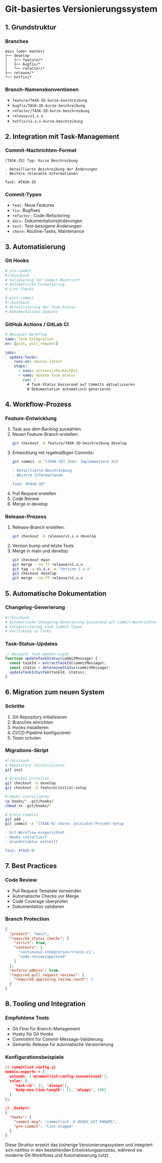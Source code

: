 # Git-basiertes Versionierungssystem

## 1. Grundstruktur

### Branches
```
main (oder master)
├── develop
│   ├── feature/*
│   ├── bugfix/*
│   └── refactor/*
├── release/*
└── hotfix/*
```

### Branch-Namenskonventionen
- `feature/TASK-ID-kurze-beschreibung`
- `bugfix/TASK-ID-kurze-beschreibung`
- `refactor/TASK-ID-kurze-beschreibung`
- `release/v1.x.x`
- `hotfix/v1.x.x-kurze-beschreibung`

## 2. Integration mit Task-Management

### Commit-Nachrichten-Format
```
[TASK-ID] Typ: Kurze Beschreibung

- Detaillierte Beschreibung der Änderungen
- Weitere relevante Informationen

Task: #TASK-ID
```

### Commit-Typen
- `feat:` Neue Features
- `fix:` Bugfixes
- `refactor:` Code-Refactoring
- `docs:` Dokumentationsänderungen
- `test:` Test-bezogene Änderungen
- `chore:` Routine-Tasks, Maintenance

## 3. Automatisierung

### Git Hooks
```bash
# pre-commit
#!/bin/bash
# Validierung der Commit-Nachricht
# Automatische Formatierung
# Lint-Checks

# post-commit
#!/bin/bash
# Aktualisierung der Task-Status
# Dokumentations-Updates
```

### GitHub Actions / GitLab CI
```yaml
# Beispiel-Workflow
name: Task Integration
on: [push, pull_request]

jobs:
  update-tasks:
    runs-on: ubuntu-latest
    steps:
      - uses: actions/checkout@v2
      - name: Update Task Status
        run: |
          # Task-Status basierend auf Commits aktualisieren
          # Dokumentation automatisch generieren
```

## 4. Workflow-Prozess

### Feature-Entwicklung
1. Task aus dem Backlog auswählen
2. Neuen Feature-Branch erstellen:
   ```bash
   git checkout -b feature/TASK-ID-beschreibung develop
   ```
3. Entwicklung mit regelmäßigen Commits:
   ```bash
   git commit -m "[TASK-ID] feat: Implementiere XYZ
   
   - Detaillierte Beschreibung
   - Weitere Informationen
   
   Task: #TASK-ID"
   ```
4. Pull Request erstellen
5. Code Review
6. Merge in develop

### Release-Prozess
1. Release-Branch erstellen:
   ```bash
   git checkout -b release/v1.x.x develop
   ```
2. Version bump und letzte Tests
3. Merge in main und develop:
   ```bash
   git checkout main
   git merge --no-ff release/v1.x.x
   git tag -a v1.x.x -m "Version 1.x.x"
   git checkout develop
   git merge --no-ff release/v1.x.x
   ```

## 5. Automatische Dokumentation

### Changelog-Generierung
```bash
#!/bin/bash
# Automatische Changelog-Generierung basierend auf Commit-Nachrichten
# Kategorisierung nach Commit-Typen
# Verlinkung zu Tasks
```

### Task-Status-Updates
```javascript
// Beispiel Task-Update-Logik
function updateTaskStatus(commitMessage) {
  const taskId = extractTaskId(commitMessage);
  const status = determineStatus(commitMessage);
  updateTaskInSystem(taskId, status);
}
```

## 6. Migration zum neuen System

### Schritte
1. Git-Repository initialisieren
2. Branches einrichten
3. Hooks installieren
4. CI/CD-Pipeline konfigurieren
5. Team schulen

### Migrations-Skript
```bash
#!/bin/bash
# Repository initialisieren
git init

# Branches erstellen
git checkout -b develop
git checkout -b feature/initial-setup

# Hooks installieren
cp hooks/* .git/hooks/
chmod +x .git/hooks/*

# Erste Commits
git add .
git commit -m "[TASK-0] chore: Initiales Projekt-Setup

- Git-Workflow eingerichtet
- Hooks installiert
- Grundstruktur erstellt

Task: #TASK-0"
```

## 7. Best Practices

### Code Review
- Pull Request Template verwenden
- Automatische Checks vor Merge
- Code Coverage überprüfen
- Dokumentation validieren

### Branch Protection
```json
{
  "protect": "main",
  "required_status_checks": {
    "strict": true,
    "contexts": [
      "continuous-integration/travis-ci",
      "code-review/approved"
    ]
  },
  "enforce_admins": true,
  "required_pull_request_reviews": {
    "required_approving_review_count": 1
  }
}
```

## 8. Tooling und Integration

### Empfohlene Tools
- Git Flow für Branch-Management
- Husky für Git Hooks
- Commitlint für Commit-Message-Validierung
- Semantic Release für automatische Versionierung

### Konfigurationsbeispiele
```json
// commitlint.config.js
module.exports = {
  extends: ['@commitlint/config-conventional'],
  rules: {
    'task-id': [2, 'always'],
    'body-max-line-length': [2, 'always', 100]
  }
};

// .huskyrc
{
  "hooks": {
    "commit-msg": "commitlint -E HUSKY_GIT_PARAMS",
    "pre-commit": "lint-staged"
  }
}
```

Diese Struktur ersetzt das bisherige Versionierungssystem und integriert sich nahtlos in den bestehenden Entwicklungsprozess, während sie moderne Git-Workflows und Automatisierung nutzt.
